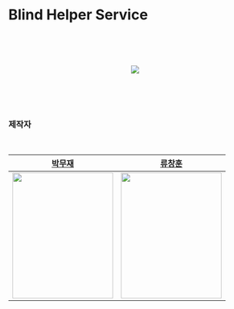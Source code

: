 <div align="center">
</div>

# Blind Helper Service


</br></br></br>

<p align="center"><img src="https://github.com/Detector-for-Blind/.github/assets/107829554/277e6d02-e89b-4abe-9807-825880c9dc4d"/></p>


</br>
</br>
</br>


<h3>
제작자
</h3>


</br>


| [박무재](https://github.com/Mujae) | [류창훈](https://github.com/Ryuchanghoon) |
|:----:|:----:|
| <img src="https://github.com/Ryuchanghoon/Practice/assets/107829554/8d07ab1d-abb7-43d0-917b-155a698406ba" width="200px" height="250" /><br> |<img src="https://github.com/Detector-for-Blind/.github/assets/107829554/763d9533-8a17-4c56-9db1-63c61f532d58" width="200px" height="250" /> |

